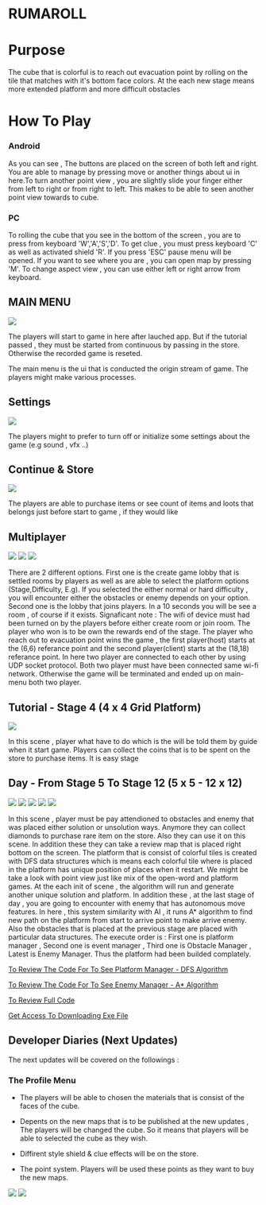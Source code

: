 # RUMAROLL

<h1>Purpose</h1>

<p>The cube that is colorful is to reach out evacuation point by rolling on the tile that matches with it's bottom face colors. At the each new stage means more extended platform and more difficult obstacles</p>

<h1>How To Play</h1>

<h3>Android</h3>
<p>As you can see , The buttons are placed on the screen of both left and right. You are able to manage by pressing move or another things about ui in here.To turn another point view , you are slightly slide your finger either from left to right or from right to left. This makes to be able to seen another point view towards to cube. </p>

<h3>PC</h3>
<p>To rolling the cube that you see in the bottom of the screen , you are to press from keyboard 'W','A','S','D'. To get clue , you must press keyboard 'C' as well as activated shield 'R'. If you press 'ESC' pause menu will be opened. If you want to see where you are , you can open map by pressing 'M'. To change aspect view , you can use either left or right arrow from keyboard.</p>

<h2>MAIN MENU</h2>

 <img src="./SS/MainMenu.png">
 
<p> The players will start to game in here after lauched app. But if the tutorial passed , they must be started from continuous by passing in the store. Otherwise the recorded game is reseted.</p>

<p> The main menu is the ui that is conducted the origin stream of game. The players might make various processes.</p>

<h2>Settings</h2>

<img src="./SS/Setting.png">

<p> The players might to prefer to turn off or initialize some settings about the game (e.g sound , vfx ..)</p>

<h2>Continue & Store</h2>

 <img src="./SS/Store.png">

<p> The players are able to purchase items or see count of items and loots that belongs just before start to game , if they would like</p>

<h2>Multiplayer</h2>

<img src="./SS/Multiplayer_1.png">

<img src="./SS/Multiplayer_2.png">

<img src="./SS/Multiplayer_3.png">

<p> There are 2 different options. First one is the create game lobby that is settled rooms by players as well as are able to select the platform options (Stage,Difficulty, E.g). If you selected the either normal or hard difficulty , you will encounter either the obstacles or enemy depends on your option. Second one is the lobby that joins players. In a 10 seconds you will be see a room , of course if it exists. Signaficant note : The wifi of device must had been turned on by the players before either create room or join room. The player who won is to be own the rewards end of the stage. The player who reach out to evacuation point wins the game , the first player(host) starts at the (6,6) referance point and the second player(client) starts at the (18,18) referance point. In here two player are connected to each other by using UDP socket protocol. Both two player must have been connected  same wi-fi network. Otherwise the game will be terminated and ended up on main-menu both two player.  </p>

<h2>Tutorial - Stage 4 (4 x 4 Grid Platform)</h2>

<img src="./SS/Tutorial.png">

<p> In this scene , player what have to do which is the will be told them by guide  when it start game. Players can collect the coins that is to be spent on the store to purchase items. It is easy stage</p>

<h2>Day - From Stage 5 To Stage 12 (5 x 5 - 12 x 12) </h2>

<img src="./SS/Day_1.png">

<img src="./SS/Day_2.png">

<img src="./SS/Day_3.png">

<img src="./SS/Day_4.png">

<img src="./SS/Day_5.png">

<p> In this scene , player must be pay attendioned to obstacles and enemy that was placed either solution or unsolution ways. Anymore they can collect diamonds to purchase rare item on the store. Also they can use it on this scene. In addition these they can take a review map that is placed right bottom on the screen. The platform that is consist of colorful tiles is created with DFS data structures which is means each colorful tile where is placed in the platform has unique position of places when it restart. We might be take a look with point view just like mix of the open-word and platform games. At the each init of scene , the algorithm will run and generate another unique solution and platform. In addition these , at the last stage of day , you are going to encounter with enemy that has autonomous move features. In here , this system similarity with AI , it runs A* algorithm to find new path on the platform from start to arrive point to make arrive enemy. Also the obstacles that is placed at the previous stage are placed with particular data structures. The execute order is : First one is platform manager , Second one is event manager ,  Third one is Obstacle Manager , Latest is Enemy Manager. Thus the platform had been builded complately.</p>

<a href="https://github.com/cinarkaan/Rumaroll-Unity3d--/blob/master/Scripts/Exceptional/ExceptionalPlatform.cs">To Review The Code For To See Platform Manager - DFS Algorithm</a>

<a href="https://github.com/cinarkaan/Rumaroll-Unity3d--/blob/master/Scripts/SinglePlayer/Managers/EnemyManager.cs">To Review The Code For To See Enemy Manager - A* Algorithm</a>

<a href="https://github.com/cinarkaan/Rumaroll-Unity3d--/tree/master">To Review Full Code</a>

<a href="https://drive.google.com/drive/folders/1yEgAlwRgHbMggyiq8FSbbgmhpJVbxaxl?usp=drive_link">Get Access To Downloading Exe File</a>

<h2>Developer Diaries (Next Updates)</h2>

<p>The next updates will be covered on the followings : </p>

<h3>The Profile Menu</h3>

<ul>
  <li><p>The players will be able to chosen the materials that is consist of the faces of the cube.</p></li>
  <li><p>Depents on the new maps that is to be published at the new updates , The players will be changed the cube. So it means that players will be able to selected the cube as they wish.</p></li>
  <li><p>Diffirent style shield & clue effects will be on the store.</p></li>
  <li><p>The point system. Players will be used these points as they want to buy the new maps.</p></li>
</ul>

<img src="./SS/WoodenProfile.png">

<img src="./SS/Gothic.png">
